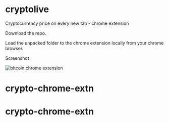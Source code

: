 # cryptolive
Cryptocurrency price on every new tab - chrome extension

Download the repo.

Load the unpacked folder to the chrome extension locally from your chrome browser.


Screenshot

![bitcoin chrome extension](https://ibin.co/w800/3mMdfbGB18NF.png)


# crypto-chrome-extn
# crypto-chrome-extn
